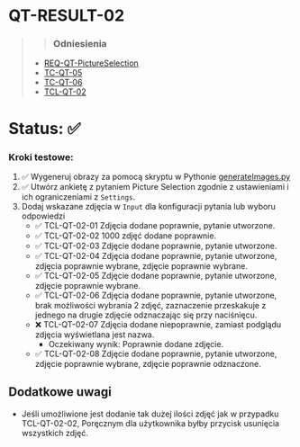 # QT-RESULT-02
>> ### Odniesienia
>- [REQ-QT-PictureSelection](../../../requirements.md#req-qt-pictureselection)
>- [TC-QT-05](../../high-level/question-types.md#tc-qt-05)
>- [TC-QT-06](../../high-level/question-types.md#tc-qt-06)
>- [TCL-QT-02](../../test-cases/low-level/question-types/tcl-qt-02.md)

# Status: ✅

### Kroki testowe:
1. ✅ Wygeneruj obrazy za pomocą skryptu w Pythonie [generateImages.py](./assets/generateImages.py)
2. ✅ Utwórz ankietę z pytaniem Picture Selection zgodnie z ustawieniami i ich ograniczeniami z `Settings`.
3. Dodaj wskazane zdjęcia w `Input` dla konfiguracji pytania lub wyboru odpowiedzi
    - ✅ TCL-QT-02-01 Zdjęcia dodane poprawnie, pytanie utworzone.
    - ✅ TCL-QT-02-02 1000 zdjęć dodane poprawnie.
    - ✅ TCL-QT-02-03 Zdjęcie dodane poprawnie, pytanie utworzone.
    - ✅ TCL-QT-02-04 Zdjęcia dodane poprawnie, pytanie utworzone, zdjęcia poprawnie wybrane, zdjęcie poprawnie wybrane.
    - ✅ TCL-QT-02-05 Zdjęcie dodane poprawnie, pytanie utworzone, zdjęcie poprawnie wybrane.
    - ✅ TCL-QT-02-06 Zdjęcia dodane poprawnie, pytanie utworzone, brak możliwości wybrania 2 zdjęć, zaznaczenie przeskakuje z jednego na drugie zdjęcie odznaczając się przy naciśnięcu.
    - ❌ TCL-QT-02-07 Zdjęcia dodane niepoprawnie, zamiast podglądu zdjęcia wyświetlana jest nazwa.
        - Oczekiwany wynik: Poprawnie dodane zdjęcie.
    - ✅ TCL-QT-02-08 Zdjęcie dodane poprawnie, pytanie utworzone, zdjęcie poprawnie wybrane, zdjęcie poprawnie odznaczone.


## Dodatkowe uwagi
- Jeśli umożliwione jest dodanie tak dużej ilości zdjęć jak w przypadku TCL-QT-02-02, Poręcznym dla użytkownika byłby przycisk usunięcia wszystkich zdjęć.